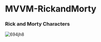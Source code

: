# MVVM-RickandMorty
### Rick and Morty Characters

![694jh8](https://user-images.githubusercontent.com/100288645/158998204-eb8a34a9-9d29-4353-91d3-953a84e1581c.gif)
